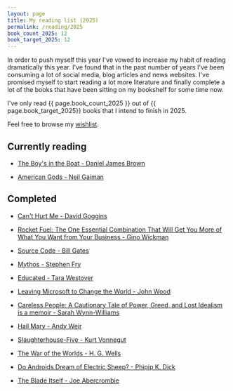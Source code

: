 ```yaml
---
layout: page
title: My reading list (2025)
permalink: /reading/2025
book_count_2025: 12
book_target_2025: 12
---
```


In order to push myself this year I've vowed to increase my habit of reading dramatically this year.  I've found that in the past number of years I've been consuming a lot of social media, blog articles and news websites.  I've promised myself to start reading a lot more literature and finally complete a lot of the books that have been sitting on my bookshelf for some time now.

I've only read {{ page.book_count_2025 }} out of {{ page.book_target_2025}} books that I intend to finish in 2025.

Feel free to browse my [wishlist](/reading/wishlist).


## Currently reading

- [The Boy's in the Boat - Daniel James Brown](https://en.wikipedia.org/wiki/The_Boys_in_the_Boat)

- [American Gods - Neil Gaiman](https://en.wikipedia.org/wiki/American_Gods)

## Completed

- [Can't Hurt Me - David Goggins](https://www.goodreads.com/book/show/52458172)

- [Rocket Fuel: The One Essential Combination That Will Get You More of What You Want from Your Business - Gino Wickman](https://www.amazon.com/Rocket-Fuel-Essential-Combination-Business/dp/1942952317)

- [Source Code - Bill Gates](https://en.wikipedia.org/wiki/Source_Code_(memoir))

- [Mythos - Stephen Fry](https://en.wikipedia.org/wiki/Mythos_(book))

- [Educated - Tara Westover](https://en.wikipedia.org/wiki/Educated_(memoir))

- [Leaving Microsoft to Change the World - John Wood](https://www.goodreads.com/book/show/95429.Leaving_Microsoft_to_Change_the_World)

- [Careless People: A Cautionary Tale of Power, Greed, and Lost Idealism is a memoir - Sarah Wynn-Williams](https://en.wikipedia.org/wiki/Careless_People)

- [Hail Mary - Andy Weir](https://en.wikipedia.org/wiki/Project_Hail_Mary)

- [Slaughterhouse-Five - Kurt Vonnegut](https://www.goodreads.com/book/show/4981.Slaughterhouse_Five)

- [The War of the Worlds - H. G. Wells](https://en.wikipedia.org/wiki/The_War_of_the_Worlds)

- [Do Androids Dream of Electric Sheep? - Phipip K. Dick](https://en.wikipedia.org/wiki/Do_Androids_Dream_of_Electric_Sheep)

- [The Blade Itself - Joe Abercrombie](https://www.goodreads.com/book/show/944073.The_Blade_Itself)
